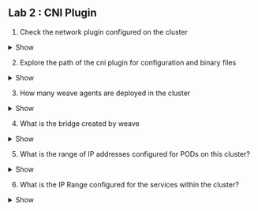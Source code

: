  ## Lab 2 : CNI Plugin
  
1.  Check the network plugin configured on the cluster
    

  <details><summary>Show</summary>
<p>

```bash
Ans
```

</p>
</details>

2.  Explore the path of the cni plugin for configuration and binary files
    

  <details><summary>Show</summary>
<p>

```bash
Ans
```

</p>
</details>

3.  How many weave agents are deployed in the cluster
    

  <details><summary>Show</summary>
<p>

```bash
Ans
```

</p>
</details>

4.  What is the bridge created by weave
    
<details><summary>Show</summary>
<p>

```bash
Ans
```

</p>
</details>
  

5.  What is the range of IP addresses configured for PODs on this cluster?
    

  <details><summary>Show</summary>
<p>

```bash
Ans
```

</p>
</details>

6.  What is the IP Range configured for the services within the cluster?

<details><summary>Show</summary>
<p>

```bash
Ans
```

</p>
</details>
